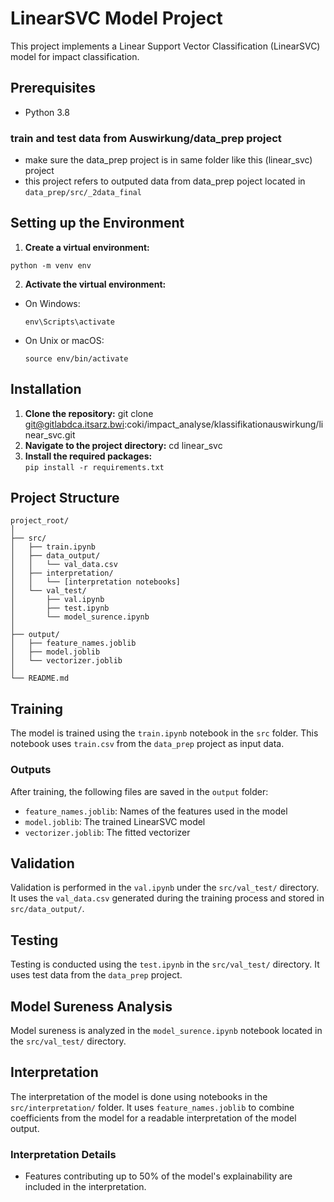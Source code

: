 # LinearSVC Model Project

This project implements a Linear Support Vector Classification (LinearSVC) model for impact classification.

## Prerequisites

- Python 3.8

### train and test data from Auswirkung/data_prep project

- make sure the data_prep project is in same folder like this (linear_svc) project 
- this project refers to outputed data from data_prep poject located in `data_prep/src/_2data_final`

## Setting up the Environment

1. **Create a virtual environment:**

  ```
  python -m venv env
  ```

2. **Activate the virtual environment:**

- On Windows:
  ```
  env\Scripts\activate
  ```

- On Unix or macOS:
  ```
  source env/bin/activate
  ```

## Installation

1. **Clone the repository:**
git clone git@gitlabdca.itsarz.bwi:coki/impact_analyse/klassifikationauswirkung/linear_svc.git
2. **Navigate to the project directory:**
cd linear_svc
3. **Install the required packages:**  
``pip install -r requirements.txt``  


## Project Structure

```
project_root/
│
├── src/
│   ├── train.ipynb
│   ├── data_output/
│   │   └── val_data.csv
│   ├── interpretation/
│   │   └── [interpretation notebooks]
│   └── val_test/
│       ├── val.ipynb
│       ├── test.ipynb
│       └── model_surence.ipynb
│
├── output/
│   ├── feature_names.joblib
│   ├── model.joblib
│   └── vectorizer.joblib
│
└── README.md
```

## Training

The model is trained using the `train.ipynb` notebook in the `src` folder. This notebook uses `train.csv` from the `data_prep` project as input data.

### Outputs
After training, the following files are saved in the `output` folder:
- `feature_names.joblib`: Names of the features used in the model
- `model.joblib`: The trained LinearSVC model
- `vectorizer.joblib`: The fitted vectorizer

## Validation

Validation is performed in the `val.ipynb` under the `src/val_test/` directory. It uses the `val_data.csv` generated during the training process and stored in `src/data_output/`.

## Testing

Testing is conducted using the `test.ipynb` in the `src/val_test/` directory. It uses test data from the `data_prep` project.

## Model Sureness Analysis

Model sureness is analyzed in the `model_surence.ipynb` notebook located in the `src/val_test/` directory.

## Interpretation 

The interpretation of the model is done using notebooks in the `src/interpretation/` folder. It uses `feature_names.joblib` to combine coefficients from the model for a readable interpretation of the model output.

### Interpretation Details
- Features contributing up to 50% of the model's explainability are included in the interpretation.